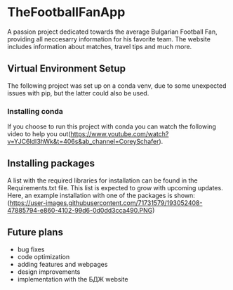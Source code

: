 # TheFootballFanApp
A passion project dedicated towards the average Bulgarian Football Fan, providing all neccesarry information for his favorite team. The website includes information about matches, travel tips and much more.

## Virtual Environment Setup
The following project was set up on a conda venv, due to some unexpected issues with pip, but the latter could also be used.

### Installing conda
If you choose to run this project with conda you can watch the following video to help you out(https://www.youtube.com/watch?v=YJC6ldI3hWk&t=406s&ab_channel=CoreySchafer). 

## Installing packages
A list with the required libraries for installation can be found in the Requirements.txt file. 
This list is expected to grow with upcoming updates.
Here, an example installation with one of the packages is shown:
(https://user-images.githubusercontent.com/71731579/193052408-47885794-e860-4102-99d6-0d0dd3cca490.PNG)


## Future plans
- bug fixes
- code optimization
- adding features and webpages
- design improvements
- implementation with the БДЖ website
